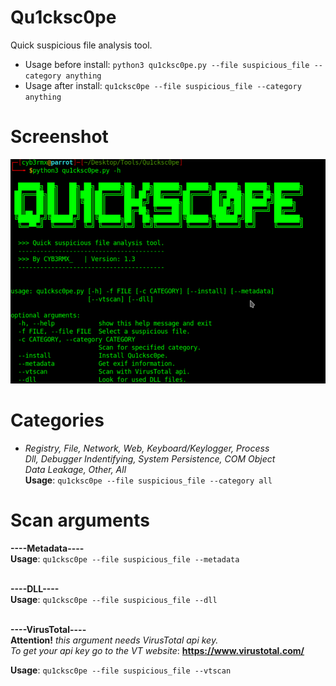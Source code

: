 # Qu1cksc0pe
Quick suspicious file analysis tool.

- Usage before install: ```python3 qu1cksc0pe.py --file suspicious_file --category anything```
- Usage after install: ```qu1cksc0pe --file suspicious_file --category anything```

# Screenshot
![Screen](Screenshot.png)

# Categories
- <i>Registry, File, Network, Web, Keyboard/Keylogger, Process<br>
     Dll, Debugger Indentifying, System Persistence, COM Object<br>
     Data Leakage, Other, All</i><br>
<b>Usage</b>: ```qu1cksc0pe --file suspicious_file --category all```

# Scan arguments
<b>----Metadata----</b><br>
<b>Usage</b>: ```qu1cksc0pe --file suspicious_file --metadata```<br><br>

<b>----DLL----</b><br>
<b>Usage</b>: ```qu1cksc0pe --file suspicious_file --dll```<br><br>

<b>----VirusTotal----</b><br>
<b>Attention!</b><i> this argument needs VirusTotal api key.</i><br>
<i>To get your api key go to the VT website</i>: <b>https://www.virustotal.com/</b>

<b>Usage</b>: ```qu1cksc0pe --file suspicious_file --vtscan```
